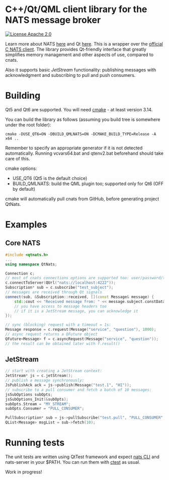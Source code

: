 # C++/Qt/QML client library for the NATS message broker

[![License Apache 2.0](https://img.shields.io/badge/License-Apache2-blue.svg)](https://www.apache.org/licenses/LICENSE-2.0)

Learn more about NATS [here](https://nats.io) and Qt [here](https://www.qt.io). This is a wrapper over the [official C NATS client](https://github.com/nats-io/cnats). The library provides Qt-friendly interface that greatly simplifies memory management and other aspects of use, compared to cnats.

Also it supports basic *JetStream* functionality: publishing messages with acknowledgment and subscribing to pull and push consumers.

# Building
Qt5 and Qt6 are supported. You will need [cmake](https://cmake.org) - at least version 3.14.

You can build the library as follows (assuming you build tree is somewhere under the root folder):
```
cmake -DUSE_QT6=ON -DBUILD_QMLNATS=ON -DCMAKE_BUILD_TYPE=Release -A x64 ..
```
Remember to specify an appropriate generator if it is not detected automatically. Running vcvars64.bat and qtenv2.bat beforehand should take care of this.

cmake options:
- USE_QT6 (Qt5 is the default choice)
- BUILD_QMLNATS: build the QML plugin too; supported only for Qt6 (OFF by default)

cmake will automatically pull cnats from GitHub, before generating project QtNats.

# Examples

## Core NATS
```cpp
#include <qtnats.h>
...
using namespace QtNats;

Connection c;
// most of cnats connections options are supported too: user/password/token, connection name, configuration of PING/PONG and reconnecting behaviour
c.connectToServer(QUrl("nats://localhost:4222"));
Subscription* sub = c.subscribe("test_subject");
// messages are received through Qt signals
connect(sub, &Subscription::received, [](const Message& message) {
    std::cout << "Received message from: " << message.subject.constData() << " Payload: " << message.data.constData() << std::endl;
    // you have access to message headers too
    // if it is a JetStream message, you can acknowledge it
});

// sync (blocking) request with a timeout = 1s:
Message response = c.request(Message("service", "question"), 1000);
// async request returns a QFuture object
QFuture<Message> f = c.asyncRequest(Message("service", "question"));
// the result can be obtained later with f.result()
```
## JetStream
```cpp
// start with creating a JetStream context:
JetStream* js = c.jetStream();
// publish a message synchronously:
JsPublishAck ack = js->publish(Message("test.1", "HI"));
// subscribe to a pull consumer and fetch a batch of 10 messages:
jsSubOptions subOpts;
jsSubOptions_Init(&subOpts);
subOpts.Stream = "MY_STREAM";
subOpts.Consumer = "PULL_CONSUMER";

PullSubscription* sub = js->pullSubscribe("test.pull", "PULL_CONSUMER", &subOpts);
QList<Message> msgList = sub->fetch(10);
```
# Running tests
The unit tests are written using QtTest framework and expect [nats CLI](https://github.com/nats-io/natscli) and nats-server in your $PATH. You can run them with [ctest](https://cmake.org/cmake/help/latest/manual/ctest.1.html) as usual.

Work in progress!

